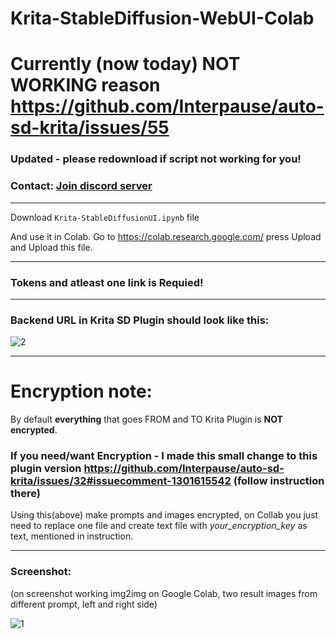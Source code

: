 # Krita-StableDiffusion-WebUI-Colab

# Currently (now today) NOT WORKING reason https://github.com/Interpause/auto-sd-krita/issues/55

### Updated - please redownload if script not working for you!

### Contact: [**Join discord server**](https://discord.gg/JKyqWgt)

___

Download `Krita-StableDiffusionUI.ipynb` file

And use it in Colab. Go to https://colab.research.google.com/ press Upload and Upload this file.

___

### Tokens and atleast one link is Requied!

___

### Backend URL in Krita SD Plugin should look like this:

![2](https://user-images.githubusercontent.com/24825887/197233926-f6a269ec-e5ab-4743-ba14-9d020fabb66d.png)

___

# Encryption note:

By default **everything** that goes FROM and TO Krita Plugin is **NOT encrypted**.

### If you need/want Encryption - I made this small change to this plugin version https://github.com/Interpause/auto-sd-krita/issues/32#issuecomment-1301615542 (follow instruction there)

Using this(above) make prompts and images encrypted, on Collab you just need to replace one file and create text file with *your_encryption_key* as text, mentioned in instruction.

___

### Screenshot: 

(on screenshot working img2img on Google Colab, two result images from different prompt, left and right side)

![1](https://user-images.githubusercontent.com/24825887/197250176-63e99121-215e-44e8-9cc1-0017d57f2adb.png)
